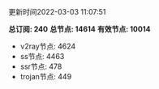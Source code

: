 更新时间2022-03-03 11:07:51

**总订阅: 240**
**总节点: 14614**
**有效节点: 10014**
- v2ray节点: 4624
- ss节点: 4463
- ssr节点: 478
- trojan节点: 449
